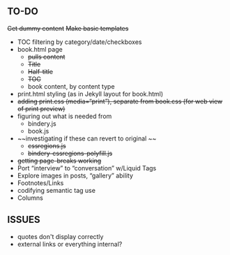 ## TO-DO

~~Get dummy content~~
~~Make basic templates~~
- TOC filtering by category/date/checkboxes
- book.html page
	- ~~pulls content~~
	- ~~Title~~
	- ~~Half-title~~
	- ~~TOC~~
	- book content, by content type
- print.html styling (as in Jekyll layout for book.html)
- ~~adding print.css (media=“print”), separate from book.css (for web view of print preview)~~
- figuring out what is needed from
	- bindery.js
	- book.js
- ~~investigating if these can revert to original ~~
	- ~~cssregions.js~~
	- ~~bindery-cssregions-polyfill.js~~
- ~~getting page-breaks working~~
- Port “interview” to “conversation” w/Liquid Tags
- Explore images in posts, “gallery” ability
- Footnotes/Links
- codifying semantic tag use
- Columns

## ISSUES

- quotes don't display correctly
- external links or everything internal? 

